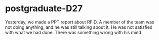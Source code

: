 # postgraduate-D27
Yesterday, we made a PPT report about RFID. A member of the team was not doing anything, and he was still talking about it. He was not satisfied with what we had done. There was something wrong with his mind
